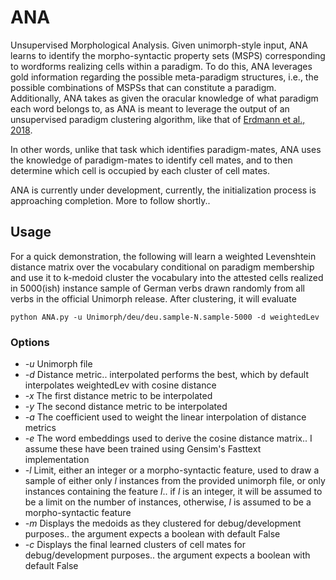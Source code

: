 # ANA

Unsupervised Morphological Analysis. Given unimorph-style input, ANA learns to identify the morpho-syntactic property sets (MSPS) corresponding to wordforms realizing cells within a paradigm. To do this, ANA leverages gold information regarding the possible meta-paradigm structures, i.e., the possible combinations of MSPSs that can constitute a paradigm. Additionally, ANA takes as given the oracular knowledge of what paradigm each word belongs to, as ANA is meant to leverage the output of an unsupervised paradigm clustering algorithm, like that of [Erdmann et al., 2018](http://www.aclweb.org/anthology/W18-5806).

In other words, unlike that task which identifies paradigm-mates, ANA uses the knowledge of paradigm-mates to identify cell mates, and to then determine which cell is occupied by each cluster of cell mates.

ANA is currently under development, currently, the initialization process is approaching completion. More to follow shortly..

## Usage

For a quick demonstration, the following will learn a weighted Levenshtein distance matrix over the vocabulary conditional on paradigm membership and use it to k-medoid cluster the vocabulary into the attested cells realized in 5000(ish) instance sample of German verbs drawn randomly from all verbs in the official Unimorph release. After clustering, it will evaluate 

```
python ANA.py -u Unimorph/deu/deu.sample-N.sample-5000 -d weightedLev
```

### Options
* *-u* Unimorph file
* *-d* Distance metric.. interpolated performs the best, which by default interpolates weightedLev with cosine distance
* *-x* The first distance metric to be interpolated
* *-y* The second distance metric to be interpolated
* *-a* The coefficient used to weight the linear interpolation of distance metrics
* *-e* The word embeddings used to derive the cosine distance matrix.. I assume these have been trained using Gensim's Fasttext implementation
* *-l* Limit, either an integer or a morpho-syntactic feature, used to draw a sample of either only *l* instances from the provided unimorph file, or only instances containing the feature *l*.. if *l* is an integer, it will be assumed to be a limit on the number of instances, otherwise, *l* is assumed to be a morpho-syntactic feature
* *-m* Displays the medoids as they clustered for debug/development purposes.. the argument expects a boolean with default False
* *-c* Displays the final learned clusters of cell mates for debug/development purposes.. the argument expects a boolean with default False

